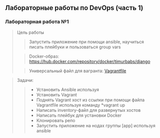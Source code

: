 ## Лабораторные работы по DevOps (часть 1)

### Лабораторная работа №1


> Цель работы
>> Запустить приложение при помощи ansible, научиться писать плейбуки и пользоваться group vars
>
>> Docker-образ: https://hub.docker.com/repository/docker/timurbabs/django
>
>> Универсальный файл для вагранта: [Vagrantfile](https://drive.google.com/file/d/1Q5deuz9kcm9VeXDiX44iuHZZSp66VuAY/view)

> Задачи:
>> * Установить Ansible используя
>> * Установить Vagrant
>> * Поднять Vagrant хост из ссылки при помощи файла Vagrantfile используя команду *vagrant up
>> * Написать inventory-файл для развернутых хостов
>> * Написать плейбук для установки Docker
>> * Клонировать репо
>> * Запустить приложение на нодах группы [app] используя ansible



